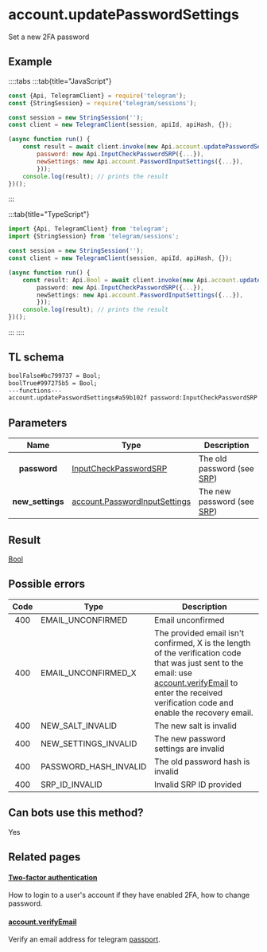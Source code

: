 # account.updatePasswordSettings

Set a new 2FA password

## Example

::::tabs
:::tab{title="JavaScript"}

```js
const {Api, TelegramClient} = require('telegram');
const {StringSession} = require('telegram/sessions');

const session = new StringSession('');
const client = new TelegramClient(session, apiId, apiHash, {});

(async function run() {
    const result = await client.invoke(new Api.account.updatePasswordSettings({
		password: new Api.InputCheckPasswordSRP({...}),
		newSettings: new Api.account.PasswordInputSettings({...}),
		}));
    console.log(result); // prints the result
})();

```

:::

:::tab{title="TypeScript"}

```ts
import {Api, TelegramClient} from 'telegram';
import {StringSession} from 'telegram/sessions';

const session = new StringSession('');
const client = new TelegramClient(session, apiId, apiHash, {});

(async function run() {
    const result: Api.Bool = await client.invoke(new Api.account.updatePasswordSettings({
		password: new Api.InputCheckPasswordSRP({...}),
		newSettings: new Api.account.PasswordInputSettings({...}),
		}));
    console.log(result); // prints the result
})();

```

:::
::::

## TL schema

```txt
boolFalse#bc799737 = Bool;
boolTrue#997275b5 = Bool;
---functions---
account.updatePasswordSettings#a59b102f password:InputCheckPasswordSRP new_settings:account.PasswordInputSettings = Bool;
```

## Parameters

|       Name       | Type                                                                                          | Description                                                     |
| :--------------: | --------------------------------------------------------------------------------------------- | --------------------------------------------------------------- |
|   **password**   | [InputCheckPasswordSRP](https://core.telegram.org/type/InputCheckPasswordSRP)                 | The old password (see [SRP](https://core.telegram.org/api/srp)) |
| **new_settings** | [account.PasswordInputSettings](https://core.telegram.org/type/account.PasswordInputSettings) | The new password (see [SRP](https://core.telegram.org/api/srp)) |

## Result

[Bool](https://core.telegram.org/type/Bool)

## Possible errors

| Code | Type                  | Description                                                                                                                                                                                                                                                          |
| :--: | --------------------- | -------------------------------------------------------------------------------------------------------------------------------------------------------------------------------------------------------------------------------------------------------------------- |
| 400  | EMAIL_UNCONFIRMED     | Email unconfirmed                                                                                                                                                                                                                                                    |
| 400  | EMAIL_UNCONFIRMED_X   | The provided email isn't confirmed, X is the length of the verification code that was just sent to the email: use [account.verifyEmail](https://core.telegram.org/method/account.verifyEmail) to enter the received verification code and enable the recovery email. |
| 400  | NEW_SALT_INVALID      | The new salt is invalid                                                                                                                                                                                                                                              |
| 400  | NEW_SETTINGS_INVALID  | The new password settings are invalid                                                                                                                                                                                                                                |
| 400  | PASSWORD_HASH_INVALID | The old password hash is invalid                                                                                                                                                                                                                                     |
| 400  | SRP_ID_INVALID        | Invalid SRP ID provided                                                                                                                                                                                                                                              |

## Can bots use this method?

Yes

## Related pages

#### [Two-factor authentication](https://core.telegram.org/api/srp)

How to login to a user's account if they have enabled 2FA, how to change password.

#### [account.verifyEmail](https://core.telegram.org/method/account.verifyEmail)

Verify an email address for telegram [passport](https://core.telegram.org/passport).
